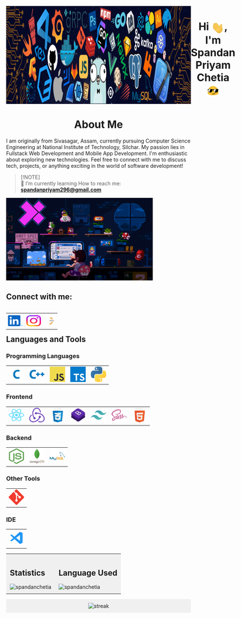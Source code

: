 <div align="center" style="display: flex; justify-content: space-between; flex-direction: row;">
  <img src="./img/banner.png" width="100%"> 
  <h1> Hi <img src="./img/hi-gif.gif" width="35" align="center">, I'm Spandan Priyam Chetia <img src="./img/sunglasses.gif" width="35" align="center"> </h1>
</div>

<div>
<h1 align="center"> About Me </h1>

<p>I am originally from Sivasagar, Assam, currently pursuing Computer Science Engineering at National Institute of Technology, Silchar. My passion lies in Fullstack Web Development and Mobile App Development. I'm enthusiastic about exploring new technologies. Feel free to connect with me to discuss tech, projects, or anything exciting in the world of software development!</p>
</div>

> [!NOTE]\
> 🌱 I’m currently learning
> How to reach me: <strong>spandanpriyam296@gmail.com</strong>

<img alt="coding" width="400" src="./img/coding-gif.gif"/>

## Connect with me:

<table align="left" style="border-collapse: collapse;">
  <tr>
    <td style="border: none; padding: 5px;">
      <a href="https://www.linkedin.com/in/spandan-priyam-chetia-284733250/" target="_blank" title="LinkedIn">
        <img src="./img/linkedin.svg" alt="LinkedIn" height="30" width="40" />
      </a>
    </td>
    <td style="border: none; padding: 5px;">
      <a href="https://www.instagram.com/thespandanpriyam/" target="_blank" title="Instagram">
        <img src="./img/instagram.svg" alt="Instagram" height="30" width="40" />
      </a>
    </td>
    <td style="border: none; padding: 5px;">
      <a href="" target="_blank" title="LeetCode">
        <img src="./img/leetcode-light.png" alt="LeetCode" height="30" width="30" />
      </a>
    </td>
  </tr>
</table>

## Languages and Tools

### Programming Languages

<table>
  <tr>
    <td>
      <a href="https://www.cprogramming.com/" target="_blank" rel="noreferrer" title="C">
        <img src="./img/c.svg" alt="C" width="42" height="42"/>
      </a>
    </td>
    <td>
      <a href="https://www.w3schools.com/cpp/" target="_blank" rel="noreferrer" title="C++">
        <img src="./img/cpp.svg" alt="C++" width="42" height="42"/>
      </a>
    </td>
    <td>
      <a href="https://developer.mozilla.org/en-US/docs/Web/JavaScript" target="_blank" rel="noreferrer" title="JavaScript">
        <img src="./img/js.svg" alt="JavaScript" width="42" height="42"/>
      </a>
    </td>
    <td>
      <a href="https://www.typescriptlang.org/" target="_blank" rel="noreferrer" title="TypeScript">
        <img src="./img/typescript.svg" alt="TypeScript" width="42" height="42"/>
      </a>
    </td>
    <td>
      <a href="https://www.python.org/" target="_blank" rel="noreferrer" title="Python">
        <img src="./img/python.svg" alt="Python" width="42" height="42"/>
      </a>
    </td>
  </tr>
</table>

### Frontend

<table>
  <tr>
    <td>
      <a href="https://reactjs.org/" target="_blank" rel="noreferrer" title="React">
        <img src="./img/reactjs.svg" alt="React" width="42" height="42"/>
      </a>
    </td>
    <td>
      <a href="https://redux.js.org" target="_blank" rel="noreferrer" title="Redux">
        <img src="./img/redux.svg" alt="Redux" width="42" height="42"/>
      </a>
    </td>
    <td>
      <a href="https://www.w3schools.com/css/" target="_blank" rel="noreferrer" title="CSS3">
        <img src="./img/css.gif" alt="CSS3" width="42" height="42"/>
      </a>
    </td>
    <td>
      <a href="https://getbootstrap.com" target="_blank" rel="noreferrer" title="Bootstrap">
        <img src="./img/bootstap.gif" alt="Bootstrap" width="42" height="42"/>
      </a>
    </td>
    <td>
      <a href="https://tailwindcss.com/" target="_blank" rel="noreferrer" title="Tailwind CSS">
        <img src="./img/tailwindcss.svg" alt="Tailwind CSS" width="42" height="42"/>
      </a>
    </td>
    <td>
      <a href="https://sass-lang.com" target="_blank" rel="noreferrer" title="Sass">
        <img src="./img/sass.svg" alt="Sass" width="42" height="42"/>
      </a>
    </td>
    <td>
      <a href="https://www.w3.org/html/" target="_blank" rel="noreferrer" title="HTML5">
        <img src="./img/html.gif" alt="HTML5" width="42" height="42"/>
      </a>
    </td>
  </tr>
</table>

### Backend

<table>
  <tr>
    <td>
      <a href="https://nodejs.org" target="_blank" rel="noreferrer" title="Node.js">
        <img src="./img/nodejs.svg" alt="Node.js" width="42" height="42"/>
      </a>
    </td>
    <td>
      <a href="https://www.mongodb.com/" target="_blank" rel="noreferrer" title="MongoDB">
        <img src="./img/mongo.svg" alt="MongoDB" width="42" height="42"/>
      </a>
    </td>
    <td>
      <a href="https://www.mysql.com/" target="_blank" rel="noreferrer" title="MySQL">
        <img src="./img/mysql.svg" alt="MySQL" width="42" height="42"/>
      </a>
    </td>
  </tr>
</table>

### Other Tools

<table>
  <tr>
    <td>
      <a href="https://git-scm.com/" target="_blank" rel="noreferrer" title="Git">
        <img src="./img/git.svg" alt="Git" width="42" height="42"/>
      </a>
    </td>
  </tr>
</table>

### IDE

<table>
  <tr>
    <td>
      <a title="VS Code">
        <img src="./img/vscode.svg" alt="VS Code" height="42" width="42"/>
      </a>
    </td>
  </tr>
</table>

<div>
  <table>
    <tr>
      <td style="background-color: #f0f0f0; padding: 10px;">
        <h2 align="left">Statistics</h2>
        <img src="https://github-readme-stats.vercel.app/api?username=spandanchetia&show_icons=true&locale=en&theme=buefy" alt="spandanchetia" />
      </td>
      <td style="background-color: #f0f0f0; padding: 10px;">
        <h2 align="left">Language Used</h2>
        <img src="https://github-readme-stats.vercel.app/api/top-langs/?username=spandanchetia&layout=donut&theme=buefy" alt="spandanchetia" />
      </td>
    </tr>
  </table>

  <p align="center" style="background-color: #f0f0f0; padding: 10px;">
    <img src="https://github-readme-streak-stats.herokuapp.com/?user=spandanchetia&theme=buefy" alt="streak" />
  </p>
</div>
